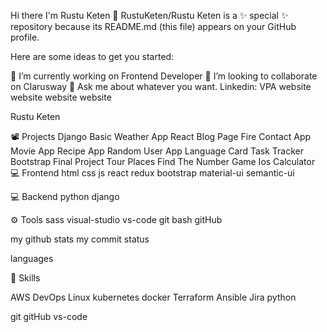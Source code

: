 Hi there I'm Rustu Keten 👋
RustuKeten/Rustu Keten is a ✨ special ✨ repository because its README.md (this file) appears on your GitHub profile.

Here are some ideas to get you started:

🔭 I’m currently working on Frontend Developer
👯 I’m looking to collaborate on Clarusway
💬 Ask me about whatever you want.
Linkedin: VPA website website website website

Rustu Keten

📽 Projects
Django Basic Weather App
React Blog Page
Fire Contact App
Movie App
Recipe App
Random User App
Language Card
Task Tracker
Bootstrap Final Project
Tour Places
Find The Number Game
Ios Calculator
💻 Frontend
html css js react redux bootstrap material-ui semantic-ui

💻 Backend
python django

⚙ Tools
sass visual-studio vs-code git bash gitHub  

my github stats  my commit status

languages

🚀 Skills

AWS DevOps Linux kubernetes docker Terraform Ansible Jira python 

git gitHub vs-code  
